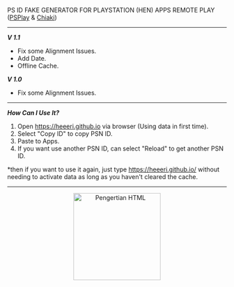 PS ID FAKE GENERATOR FOR PLAYSTATION (HEN) APPS REMOTE PLAY (<a href="https://play.google.com/store/apps/details?id=psplay.grill.com&hl=en&gl=US">PSPlay</a> & <a href="https://sr.ht/~thestr4ng3r/chiaki/">Chiaki</a>)<br>

<hr />

<strong><i>V 1.1 </strong></i><br>
- Fix some Alignment Issues.<br>
- Add Date.<br>
- Offline Cache.<br>

<strong><i>V 1.0 </strong></i><br>
- Fix some Alignment Issues.<br>

<hr />

<strong><i>How Can I Use It?</strong></i><br> 
1. Open https://heeeri.github.io via browser (Using data in first time).<br> 
2. Select "Copy ID" to copy PSN ID.<br> 
3. Paste to Apps.<br> 
4. If you want use another PSN ID, can select "Reload" to get another PSN ID.<br> 

*then if you want to use it again, just type https://heeeri.github.io/ without needing to activate data as long as you haven't cleared the cache.

<hr />

<p align="center"><a href="https://saweria.co/heeeri">
      <img src="https://d3n8a8pro7vhmx.cloudfront.net/naacpmpls/pages/1096/attachments/original/1590865022/donate-dark-blue-gift-icon.png" alt="Pengertian HTML" style="width:200px"></p>
